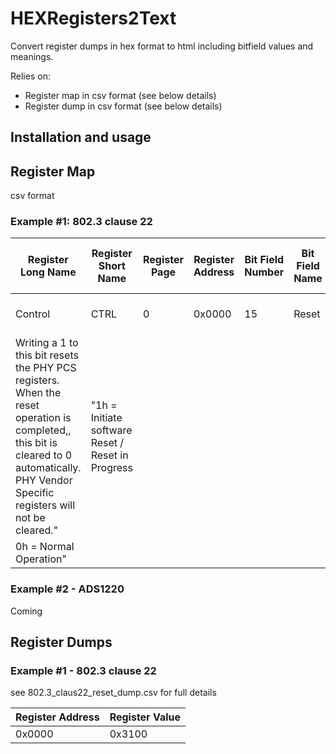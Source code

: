 # HEXRegisters2Text
Convert register dumps in hex format to html including bitfield values and meanings.

Relies on:
* Register map in csv format (see below details)
* Register dump in csv format (see below details)

## Installation and usage


## Register Map 
csv format 

### Example #1: 802.3 clause 22

| Register Long Name|Register Short Name|Register Page|Register Address|Bit Field Number|Bit Field Name|Bit Field Reset Value|Bit Field Description|Bit Field Enumerations|
|-------------------|-------------------|-------------|----------------|----------------|----------|---------------------|---------------------|----------------------|
| Control|CTRL|0|0x0000|15|Reset|1b0|"PHY Software Reset:
Writing a 1 to this bit resets the PHY PCS registers. When the reset operation is completed,, this bit is cleared to 0 automatically. PHY Vendor Specific registers will not be cleared."|"1h = Initiate software Reset / Reset in Progress
0h = Normal Operation"|

### Example #2 - ADS1220
Coming

## Register Dumps

### Example #1 - 802.3 clause 22
see 802.3_claus22_reset_dump.csv for full details

| Register Address|Register Value|
|-----------------|--------------|
|0x0000           |0x3100        |